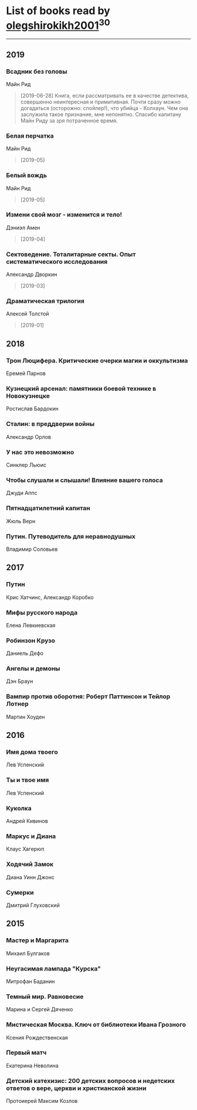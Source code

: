 # List of books read by [olegshirokikh2001](http://vk.com/id445474364)<sup>30</sup>
---

## 2019

### Всадник без головы
Майн Рид
> [2019-06-28] Книга, если рассматривать ее в качестве детектива, совершенно неинтересная и примитивная. Почти сразу можно догадаться (осторожно: спойлер!), что убийца - Колхаун. Чем она заслужила такое признание, мне непонятно. Спасибо капитану Майн Риду за зря потраченное время.


### Белая перчатка
Майн Рид
> [2019-05] 


### Белый вождь
Майн Рид
> [2019-05] 


### Измени свой мозг - изменится и тело!
Дэниэл Амен
> [2019-04] 


### Сектоведение. Тоталитарные секты. Опыт систематического исследования
Александр Дворкин
> [2019-03] 


### Драматическая трилогия
Алексей Толстой
> [2019-01] 



## 2018

### Трон Люцифера. Критические очерки магии и оккультизма
Еремей Парнов


### Кузнецкий арсенал: памятники боевой технике в Новокузнецке
Ростислав Бардокин


### Сталин: в преддверии войны
Александр Орлов


### У нас это невозможно
Синклер Льюис


### Чтобы слушали и слышали! Влияние вашего голоса
Джуди Аппс


### Пятнадцатилетний капитан
Жюль Верн


### Путин. Путеводитель для неравнодушных
Владимир Соловьев



## 2017

### Путин
Крис Хатчинс, Александр Коробко


### Мифы русского народа
Елена Левкиевская


### Робинзон Крузо
Даниель Дефо


### Ангелы и демоны
Дэн Браун


### Вампир против оборотня: Роберт Паттинсон и Тейлор Лотнер
Мартин Хоуден



## 2016

### Имя дома твоего
Лев Успенский


### Ты и твое имя
Лев Успенский


### Куколка
Андрей Кивинов


### Маркус и Диана
Клаус Хагерюп


### Ходячий Замок
Диана Уинн Джонс


### Сумерки
Дмитрий Глуховский



## 2015

### Мастер и Маргарита
Михаил Булгаков


### Неугасимая лампада "Курска"
Митрофан Баданин


### Темный мир. Равновесие
Марина и Сергей Дяченко


### Мистическая Москва. Ключ от библиотеки Ивана Грозного
Ксения Рождественская


### Первый матч
Екатерина Неволина


### Детский катехизис: 200 детских вопросов и недетских ответов о вере, церкви и христианской жизни
Протоиерей Максим Козлов



